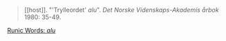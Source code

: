 > [[host]]. "'Trylleordet' *alu*". *Det Norske Videnskaps-Akademis årbok* 1980: 35-49.

[Runic Words: *alu*](runic-words-alu)
